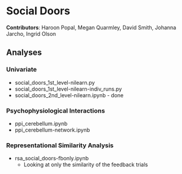 # Social Doors

**Contributors**: Haroon Popal, Megan Quarmley, David Smith, Johanna Jarcho, Ingrid Olson


## Analyses

### Univariate
- social_doors_1st_level-nilearn.py
- social_doors_1st_level-nilearn-indiv_runs.py
- social_doors_2nd_level-nilearn.ipynb - done

### Psychophysiological Interactions
- ppi_cerebellum.ipynb
- ppi_cerebellum-network.ipynb

### Representational Similarity Analysis
- rsa_social_doors-fbonly.ipynb
  - Looking at only the similarity of the feedback trials

